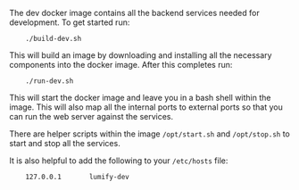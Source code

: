 
The dev docker image contains all the backend services needed for development. To get started run:

        ./build-dev.sh

This will build an image by downloading and installing all the necessary components into the docker image. After
this completes run:

        ./run-dev.sh

This will start the docker image and leave you in a bash shell within the image. This will also map all the internal
ports to external ports so that you can run the web server against the services.

There are helper scripts within the image `/opt/start.sh` and `/opt/stop.sh` to start and stop all the services.

It is also helpful to add the following to your `/etc/hosts` file:

        127.0.0.1       lumify-dev
